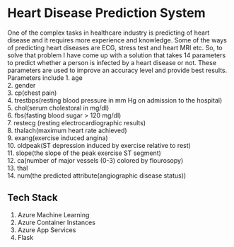# Heart Disease Prediction System
One of the complex tasks in healthcare industry is predicting of heart disease and it requires more experience and knowledge. 
Some of the ways of predicting heart diseases are ECG, stress test and heart MRI etc.
So, to solve that problem I have come up with a solution that takes 14 parameters to predict whether a person is infected by a heart disease or not.
These parameters are used to improve an accuracy level and provide best results.</br>Parameters include 1. age</br>2. gender</br>3. cp(chest pain)</br>4. trestbps(resting blood pressure in mm Hg on admission to the hospital)</br>5. chol(serum cholestoral in mg/dl)</br>6. fbs(fasting blood sugar > 120 mg/dl)</br>7. restecg (resting electrocardiographic results)</br>8. thalach(maximum heart rate achieved)</br>9. exang(exercise induced angina)</br>10. oldpeak(ST depression induced by exercise relative to rest)</br>11. slope(the slope of the peak exercise ST segment)</br>12. ca(number of major vessels (0-3) colored by flourosopy)</br>13. thal</br>14. num(the predicted attribute(angiographic disease status))

## Tech Stack
1. Azure Machine Learning</br>
2. Azure Container Instances</br>
3. Azure App Services</br>
4. Flask
